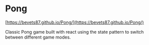 # Pong 
[https://bevets87.github.io/Pong/](https://bevets87.github.io/Pong/)

Classic Pong game built with react using the state pattern to switch between different game modes.

